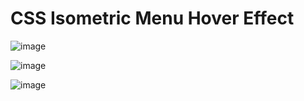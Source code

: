 # CSS Isometric Menu Hover Effect

![image](https://user-images.githubusercontent.com/72864817/170961576-1833a154-455c-45ee-84f4-02fe929fe54f.png)

![image](https://user-images.githubusercontent.com/72864817/170960720-9f7f829e-6371-4af4-9923-3160a72e2602.png)

![image](https://user-images.githubusercontent.com/72864817/170961049-0a5ac9a5-4fd5-4d60-b6af-0962a39e3bd7.png)
